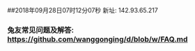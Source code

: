 ##2018年09月28日07时12分07秒 新址: 142.93.65.217
### 兔友常见问题及解答: https://github.com/wanggonging/d/blob/w/FAQ.md

